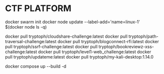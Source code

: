 # CTF PLATFORM
docker swarm init
docker node update --label-add='name=linux-1' $(docker node ls -q)


docker pull tryptoph/cloudshare-challenge:latest
docker pull tryptoph/path-traversal-challenge:latest
docker pull tryptoph/blogconnect-rfi:latest
docker pull tryptoph/ssrf-challenge:latest
docker pull tryptoph/bookreviewz-xss-challenge:latest
docker pull tryptoph/level1-web_challenge:latest
docker pull tryptoph/updateme:latest
docker pull tryptoph/my-kali-desktop:1.14.0


docker compose up --build -d
